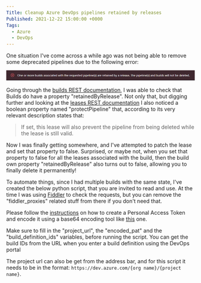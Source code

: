 ```yaml
---
Title: Cleanup Azure DevOps pipelines retained by releases
Published: 2021-12-22 15:00:00 +0000
Tags: 
  - Azure 
  - DevOps
---
```


One situation I've come across a while ago was not being able to remove some deprecated pipelines due to the following error:

![One or more builds associated with the requested pipeline(s) are retained by a release. The pipeline(s) and builds will not be deleted.](/input/images/devops-pipeline-retention-lease-error-onremoval.png)

Going through the [builds REST documentation](https://docs.microsoft.com/en-us/rest/api/azure/devops/build/builds/get?view=azure-devops-rest-6.0), I was able to check that Builds do have a property "retainedByRelease". Not only that, but digging further and looking at the [leases REST documentation](https://docs.microsoft.com/en-us/rest/api/azure/devops/build/leases?view=azure-devops-rest-6.1) I also noticed a boolean property named "protectPipeline" that, according to its very relevant description states that:

> If set, this lease will also prevent the pipeline from being deleted while the lease is still valid.

Now I was finally getting somewhere, and I've attempted to patch the lease and set that property to false. Surprised, or maybe not, when you set that property to false for all the leases associated with the build, then the build own property "retainedByRelease" also turns out to false, allowing you to finally delete it permanently!

To automate things, since I had multiple builds with the same state, I've created the below python script, that you are invited to read and use. 
At the time I was using [Fiddler](https://www.telerik.com/fiddler) to check the requests, but you can remove the "fiddler_proxies" related stuff from there if you don't need that.

Please follow the [instructions](https://docs.microsoft.com/en-us/azure/devops/organizations/accounts/use-personal-access-tokens-to-authenticate?view=azure-devops&tabs=preview-page#create-a-pat) on how to create a Personal Access Token and encode it using a base64 encoding tool like [this](https://www.base64encode.org) one.

Make sure to fill in the "project_url", the "encoded_pat" and the "build_definition_ids" variables, before running the script. You can get the build IDs from the URL when you enter a build definition using the DevOps portal

The project url can also be get from the address bar, and for this script it needs to be in the format: `https://dev.azure.com/{org name}/{project name}`.

<script src="https://gist.github.com/nuno-barreiro/b14ec7ee58c718400dbb14a8860716c6.js"></script>

